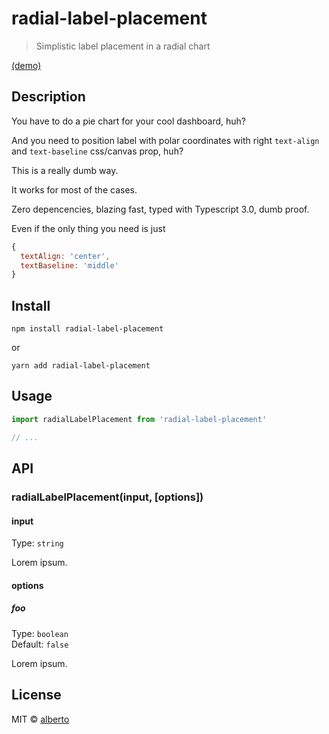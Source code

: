 # radial-label-placement

> Simplistic label placement in a radial chart

<!-- [![screen](http://i.imgur.com/example.png)](http://nkint.github.io/radial-label-placement/) -->

[(demo)](http://nkint.github.io/radial-label-placement/)

<!-- iframe: http://nkint.github.io/radial-label-placement/index.html -->

## Description

You have to do a pie chart for your cool dashboard, huh?

And you need to position label with polar coordinates with right `text-align` and `text-baseline` css/canvas prop, huh?

This is a really dumb way.

It works for most of the cases.

Zero depencencies, blazing fast, typed with Typescript 3.0, dumb proof.

Even if the only thing you need is just

```js
{
  textAlign: 'center',
  textBaseline: 'middle'
}
```

## Install

```
npm install radial-label-placement
```

or

```
yarn add radial-label-placement
```

## Usage

```js
import radialLabelPlacement from 'radial-label-placement'

// ...
```

## API

### radialLabelPlacement(input, [options])

#### input

Type: `string`

Lorem ipsum.

#### options

##### foo

Type: `boolean`<br>
Default: `false`

Lorem ipsum.

## License

MIT © [alberto](https://github.com/nkint)
